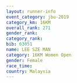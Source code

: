 ```yaml
---
layout: runner-info 
event_category: jbu-2019 
category_km: 16KM  
overall_rank: 271
gender_rank: 
category_rank: 
bib: 63051
name: LEE SZE MAN
category: 16KM Women Open
gender: Female
race_time: 
country: Malaysia
---
```

